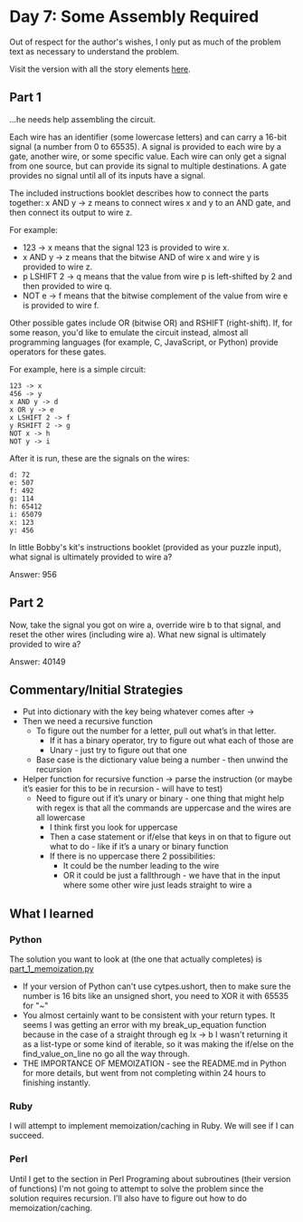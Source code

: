# Day 7: Some Assembly Required

Out of respect for the author's wishes, I only put as much of the problem text as necessary to understand the problem.

Visit the version with all the story elements [here](https://adventofcode.com/2015/day/7).

## Part 1
...he needs help assembling the circuit.

Each wire has an identifier (some lowercase letters) and can carry a 16-bit signal (a number from 0 to 65535). A signal is provided to each wire by a gate, another wire, or some specific value. Each wire can only get a signal from one source, but can provide its signal to multiple destinations. A gate provides no signal until all of its inputs have a signal.

The included instructions booklet describes how to connect the parts together: x AND y -> z means to connect wires x and y to an AND gate, and then connect its output to wire z.

For example:

- 123 -> x means that the signal 123 is provided to wire x.
- x AND y -> z means that the bitwise AND of wire x and wire y is provided to wire z.
- p LSHIFT 2 -> q means that the value from wire p is left-shifted by 2 and then provided to wire q.
- NOT e -> f means that the bitwise complement of the value from wire e is provided to wire f.

Other possible gates include OR (bitwise OR) and RSHIFT (right-shift). If, for some reason, you'd like to emulate the circuit instead, almost all programming languages (for example, C, JavaScript, or Python) provide operators for these gates.

For example, here is a simple circuit:

    123 -> x
    456 -> y
    x AND y -> d
    x OR y -> e
    x LSHIFT 2 -> f
    y RSHIFT 2 -> g
    NOT x -> h
    NOT y -> i

After it is run, these are the signals on the wires:

    d: 72
    e: 507
    f: 492
    g: 114
    h: 65412
    i: 65079
    x: 123
    y: 456

In little Bobby's kit's instructions booklet (provided as your puzzle input), what signal is ultimately provided to wire a?

Answer: 956

## Part 2

Now, take the signal you got on wire a, override wire b to that signal, and reset the other wires (including wire a). What new signal is ultimately provided to wire a?

Answer: 40149

## Commentary/Initial Strategies
- Put into dictionary with the key being whatever comes after ->
- Then we need a recursive function
    - To figure out the number for a letter, pull out what’s in that letter.
        - If it has a binary operator, try to figure out what each of those are
        - Unary - just try to figure out that one
    - Base case is the dictionary value being a number - then unwind the recursion
- Helper function for recursive function -> parse the instruction (or maybe it’s easier for this to be in recursion - will have to test)
    - Need to figure out if it’s unary or binary - one thing that might help with regex is that all the commands are uppercase and the wires are all lowercase
        - I think first you look for uppercase
        - Then a case statement or if/else that keys in on that to figure out what to do - like if it’s a unary or binary function
        - If there is no uppercase there 2 possibilities:
            - It could be the number leading to the wire
            - OR it could be just a fallthrough - we have that in the input where some other wire just leads straight to wire a

## What I learned

### Python
The solution you want to look at (the one that actually completes) is [part_1_memoization.py](https://github.com/djotaku/adventofcode/blob/main/2015/Day_07/Python/part_1_memoization.py)

- If your version of Python can't use cytpes.ushort, then to make sure the number is 16 bits like an unsigned short, you need to XOR it with 65535 for "~"
- You almost certainly want to be consistent with your return types. It seems I was getting an error with my break_up_equation function because in the case of a straight through eg lx -> b I wasn't returning it as a list-type or some kind of iterable, so it was making the if/else on the find_value_on_line no go all the way through.
- THE IMPORTANCE OF MEMOIZATION - see the README.md in Python for more details, but went from not completing within 24 hours to finishing instantly.

### Ruby
I will attempt to implement memoization/caching in Ruby. We will see if I can succeed.

### Perl
Until I get to the section in Perl Programing about subroutines (their version of functions) I'm not going to attempt to solve the problem since the solution requires recursion. I'll also have to figure out how to do memoization/caching.